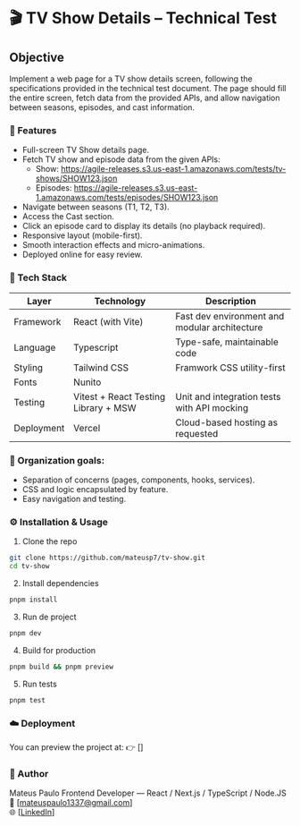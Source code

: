 # 🎬 TV Show Details – Technical Test

## Objective

Implement a web page for a TV show details screen, following the specifications provided in the technical test document.
The page should fill the entire screen, fetch data from the provided APIs, and allow navigation between seasons, episodes, and cast information.

### 🚀 Features

- Full-screen TV Show details page.
- Fetch TV show and episode data from the given APIs:
  - Show: https://agile-releases.s3.us-east-1.amazonaws.com/tests/tv-shows/SHOW123.json
  - Episodes: https://agile-releases.s3.us-east-1.amazonaws.com/tests/episodes/SHOW123.json
- Navigate between seasons (T1, T2, T3).
- Access the Cast section.
- Click an episode card to display its details (no playback required).
- Responsive layout (mobile-first).
- Smooth interaction effects and micro-animations.
- Deployed online for easy review.

### 🧠 Tech Stack

| Layer  | Technology          | Description                     |
|------------|--------------------|---------------------------------|
| Framework  | React (with Vite)  | Fast dev environment and modular architecture |
| Language   | Typescript         | Type-safe, maintainable code     |
| Styling     | Tailwind CSS        | Framwork CSS utility-first |
| Fonts     | Nunito        |  |
| Testing     | Vitest + React Testing Library + MSW        | Unit and integration tests with API mocking |
| Deployment     | Vercel        | Cloud-based hosting as requested |

### 📂 Organization goals:

- Separation of concerns (pages, components, hooks, services).
- CSS and logic encapsulated by feature.
- Easy navigation and testing.

### ⚙️ Installation & Usage

1. Clone the repo

```bash
git clone https://github.com/mateusp7/tv-show.git
cd tv-show
```

2. Install dependencies

```bash
pnpm install
```

3. Run de project

```bash
pnpm dev
```

4. Build for production

```bash
pnpm build && pnpm preview
```

5. Run tests

```bash
pnpm test
```

### ☁️ Deployment

You can preview the project at:
👉 []

### 💬 Author

Mateus Paulo
Frontend Developer — React / Next.js / TypeScript / Node.JS <br />
📧 [mateuspaulo1337@gmail.com] <br />
🌐 [[LinkedIn](https://www.linkedin.com/in/mateus-paulo-51aa9521a/)]